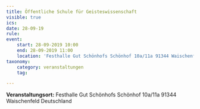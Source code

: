 ```yaml
---
title: Öffentliche Schule für Geisteswissenschaft
visible: true
ics: 
date: 28-09-19
rule: 
event:
	start: 28-09-2019 10:00
	end: 28-09-2019 11:00
	location: 'Festhalle Gut Schönhofs Schönhof 10a/11a 91344 Waischenfeld Deutschland'
taxonomy:
	category: veranstaltungen
	tag: 

---
```




**Veranstaltungsort:** Festhalle Gut Schönhofs
Schönhof 10a/11a
91344 Waischenfeld
Deutschland

